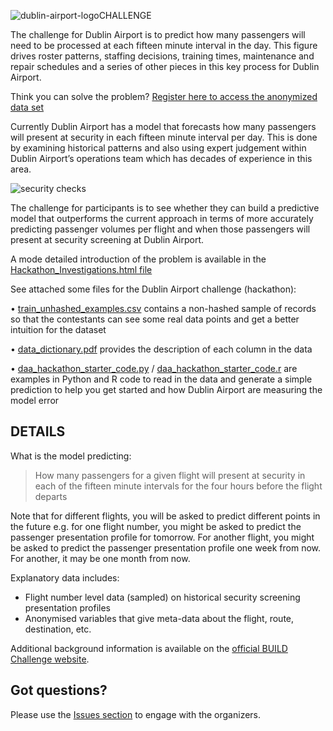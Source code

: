 ![dublin-airport-logo](https://www.dublinairport.com/DublinAirportTheme/css/imgs/dublin_airport_logo.png?raw=true)CHALLENGE

The challenge for Dublin Airport is to predict how many passengers will need to be processed at each fifteen minute interval in the day. This figure drives roster patterns, staffing decisions, training times, maintenance and repair schedules and a series of other pieces in this key process for Dublin Airport.

Think you can solve the problem? [Register here to access the anonymized data set](https://ti.to/hackathon-conference/travel-meets-big-data/)

Currently Dublin Airport has a model that forecasts how many passengers will present at security in each fifteen minute interval per day. This is done by examining historical patterns and also using expert judgement within Dublin Airport’s operations team which has decades of experience in this area.

![security checks](http://www.futuretravelexperience.com/wp-content/uploads/2016/03/NL110316-dublin-airport.jpg?raw=true)

The challenge for participants is to see whether they can build a predictive model that outperforms the current approach in terms of more accurately predicting passenger volumes per flight and when those passengers will present at security screening at Dublin Airport.

A mode detailed introduction of the problem is available in the [Hackathon_Investigations.html file](http://entanon.com/build/dublin-airport-challenge/)

See attached some files for the Dublin Airport challenge (hackathon):

•	[train_unhashed_examples.csv](train_unhashed_examples.csv) contains a non-hashed sample of records so that the contestants can see some real data points and get a better intuition for the dataset

•	[data_dictionary.pdf](data_dictionary.pdf) provides the description of each column in the data

•	[daa_hackathon_starter_code.py](daa_hackathon_starter_code.py) / [daa_hackathon_starter_code.r](daa_hackathon_starter_code.r) are examples in Python and R code to read in the data and generate a simple prediction to help you get started and how Dublin Airport are measuring the model error

## DETAILS

What is the model predicting:

> How many passengers for a given flight will present at security in each of the fifteen minute intervals for the four hours before the flight departs

Note that for different flights, you will be asked to predict different points in the future e.g. for one flight number, you might be asked to predict the passenger presentation profile for tomorrow. For another flight, you might be asked to predict the passenger presentation profile one week from now. For another, it may be one month from now.

Explanatory data includes:

- Flight number level data (sampled) on historical security screening presentation profiles
- Anonymised variables that give meta-data about the flight, route, destination, etc.

Additional background information is available on the [official BUILD Challenge website](http://entanon.com/build/challenge-dublin-airport-an-efficient-experience-at-security-screening/).

## Got questions?

Please use the [Issues section](https://github.com/rapidanalytics/Dublin-Airport-Challenge/issues) to engage with the organizers.
 

